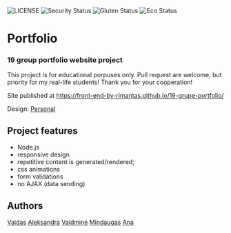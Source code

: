 ![LICENSE](https://img.shields.io/badge/license-MIT-blue.svg?style=flat-square)
![Security Status](https://img.shields.io/security-headers?label=Security&url=https%3A%2F%2Fgithub.com&style=flat-square)
![Gluten Status](https://img.shields.io/badge/Gluten-Free-green.svg)
![Eco Status](https://img.shields.io/badge/ECO-Friendly-green.svg)


# Portfolio
### 19 group portfolio website project

This project is for educational porpuses only. Pull request are welcome, but priority for my real-life students! Thank you for your cooperation!

Site published at https://front-end-by-rimantas.github.io/19-grupe-portfolio/

Design: [Personal](https://preview.colorlib.com/theme/personal/)


## Project features
- Node.js
- responsive design
- repetitive content is generated/rendered;
- css animations
- form validations
- no AJAX (data sending)

## Authors
[Vaidas](https://github.com/vaidas33)
[Aleksandra](https://github.com/Alekslov)
[Vaidminė](https://github.com/Vaidmine)
[Mindaugas](https://github.com/mindep1)
[Ana](https://github.com/anavisnia)
